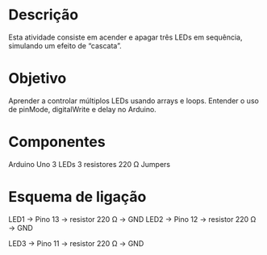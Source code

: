 # Descrição
Esta atividade consiste em acender e apagar três LEDs em sequência, simulando um efeito de “cascata”.

# Objetivo
Aprender a controlar múltiplos LEDs usando arrays e loops.
Entender o uso de pinMode, digitalWrite e delay no Arduino.

# Componentes
Arduino Uno
3 LEDs
3 resistores 220 Ω
Jumpers

# Esquema de ligação
LED1 → Pino 13 → resistor 220 Ω → GND
LED2 → Pino 12 → resistor 220 Ω → GND

LED3 → Pino 11 → resistor 220 Ω → GND
